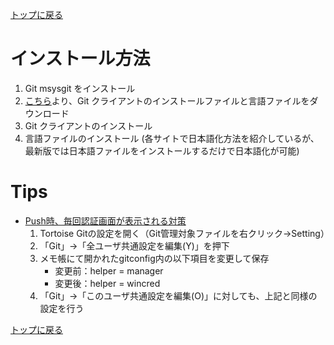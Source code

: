 [トップに戻る](../index.md)

# インストール方法
1. Git msysgit をインストール
1. [こちら](http://code.google.coam/p/tortoisegit/wiki/Download)より、Git クライアントのインストールファイルと言語ファイルをダウンロード
1. Git クライアントのインストール
1. 言語ファイルのインストール (各サイトで日本語化方法を紹介しているが、最新版では日本語ファイルをインストールするだけで日本語化が可能)

# Tips
- [Push時、毎回認証画面が表示される対策](https://gist.github.com/stakiran/ab47411c1767e4e26b561925dbc2ddb3)
	1. Tortoise Gitの設定を開く（Git管理対象ファイルを右クリック→Setting）
	1. 「Git」→「全ユーザ共通設定を編集(Y)」を押下
	1. メモ帳にて開かれたgitconfig内の以下項目を変更して保存
		- 変更前：helper = manager
		- 変更後：helper = wincred
	1. 「Git」→「このユーザ共通設定を編集(O)」に対しても、上記と同様の設定を行う

[トップに戻る](../index.md)
